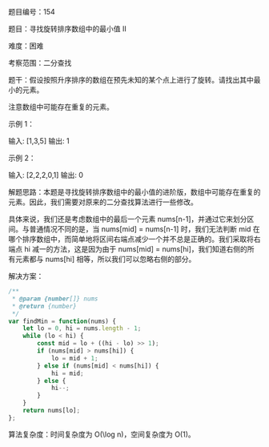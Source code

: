 题目编号：154

题目：寻找旋转排序数组中的最小值 II

难度：困难

考察范围：二分查找

题干：假设按照升序排序的数组在预先未知的某个点上进行了旋转。请找出其中最小的元素。

注意数组中可能存在重复的元素。

示例 1：

输入: [1,3,5]
输出: 1

示例 2：

输入: [2,2,2,0,1]
输出: 0

解题思路：本题是寻找旋转排序数组中的最小值的进阶版，数组中可能存在重复的元素。因此，我们需要对原来的二分查找算法进行一些修改。

具体来说，我们还是考虑数组中的最后一个元素 nums[n-1]，并通过它来划分区间。与普通情况不同的是，当 nums[mid] = nums[n-1] 时，我们无法判断 mid 在哪个排序数组中，而简单地将区间右端点减少一个并不总是正确的。我们采取将右端点 hi 减一的方法，这是因为由于 nums[mid] = nums[hi]，我们知道右侧的所有元素都与 nums[hi] 相等，所以我们可以忽略右侧的部分。

解决方案：

```javascript
/**
 * @param {number[]} nums
 * @return {number}
 */
var findMin = function(nums) {
    let lo = 0, hi = nums.length - 1;
    while (lo < hi) {
        const mid = lo + ((hi - lo) >> 1);
        if (nums[mid] > nums[hi]) {
            lo = mid + 1;
        } else if (nums[mid] < nums[hi]) {
            hi = mid;
        } else {
            hi--;
        }
    }
    return nums[lo];
};
```

算法复杂度：时间复杂度为 O(\log n)，空间复杂度为 O(1)。